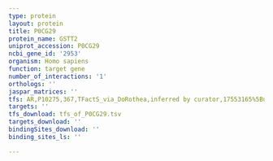 ```yaml
---
type: protein
layout: protein
title: P0CG29
protein_name: GSTT2
uniprot_accession: P0CG29
ncbi_gene_id: '2953'
organism: Homo sapiens
function: target gene
number_of_interactions: '1'
orthologs: ''
jaspar_matrices: ''
tfs: AR,P10275,367,TFactS_via_DoRothea,inferred by curator,17553165%5Buid%5D+OR+22761861%5Buid%5D,Yes
targets: ''
tfs_download: tfs_of_P0CG29.tsv
targets_download: ''
bindingSites_download: ''
binding_sites_ls: ''

---
```

